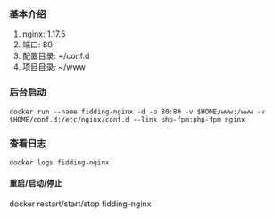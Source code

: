 
### 基本介绍
1. nginx: 1.17.5
2. 端口: 80
3. 配置目录: ~/conf.d
4. 项目目录: ~/www

### 后台启动
```shell
docker run --name fidding-nginx -d -p 80:80 -v $HOME/www:/www -v $HOME/conf.d:/etc/nginx/conf.d --link php-fpm:php-fpm nginx
```

### 查看日志
```shell
docker logs fidding-nginx
```
#### 重启/启动/停止
docker restart/start/stop fidding-nginx


